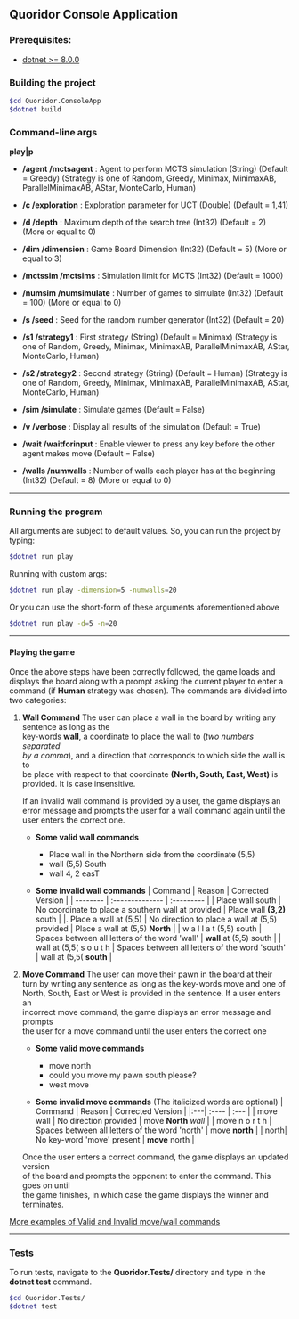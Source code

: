 
## Quoridor Console Application

### Prerequisites:
 - [dotnet >= 8.0.0](https://dotnet.microsoft.com/en-us/download/dotnet/8.0)


### Building the project
```bash
$cd Quoridor.ConsoleApp
$dotnet build
```

### Command-line args
  

__play|p__

- **/agent /mctsagent**  : Agent to perform MCTS simulation (String) (Default = Greedy) (Strategy is one of Random, Greedy, Minimax, MinimaxAB, ParallelMinimaxAB, AStar, MonteCarlo, Human)

- __/c /exploration__  : Exploration parameter for UCT (Double) (Default = 1,41)

- __/d /depth__  : Maximum depth of the search tree (Int32) (Default = 2) (More or equal to 0)

- __/dim /dimension__  : Game Board Dimension (Int32) (Default = 5) (More or equal to 3)

- __/mctssim /mctsims__  : Simulation limit for MCTS (Int32) (Default = 1000)

- __/numsim /numsimulate__ : Number of games to simulate (Int32) (Default = 100) (More or equal to 0)

- __/s /seed__ : Seed for the random number generator (Int32) (Default = 20)

- __/s1 /strategy1__ : First strategy (String) (Default = Minimax) (Strategy is one of Random, Greedy, Minimax, MinimaxAB, ParallelMinimaxAB, AStar, MonteCarlo, Human)

- __/s2 /strategy2__ : Second strategy (String) (Default = Human) (Strategy is one of Random, Greedy, Minimax, MinimaxAB, ParallelMinimaxAB, AStar, MonteCarlo, Human)

- __/sim /simulate__ : Simulate games (Default = False)

- __/v /verbose__  : Display all results of the simulation (Default = True)

- __/wait /waitforinput__  : Enable viewer to press any key before the other agent makes move (Default = False)

- __/walls /numwalls__ : Number of walls each player has at the beginning (Int32) (Default = 8) (More or equal to 0)

---

### Running the program

All arguments are subject to default values. So, you can run the project by typing:
```bash
$dotnet run play 
```

Running with custom args:

```bash
$dotnet run play -dimension=5 -numwalls=20
```

Or you can use the short-form of these arguments aforementioned above
```bash
$dotnet run play -d=5 -n=20
```

---

#### Playing the game
Once the above steps have been correctly followed, the game loads and  
displays the board along with a prompt asking the current player to enter a  
command (if __Human__ strategy was chosen). The commands are divided into two categories:
    
1. **Wall Command**
	The user can place a wall in the board by writing any sentence as long as the  
	key-words  **wall**, a coordinate to place the wall to (*two numbers separated  
	by a comma*), and a direction that corresponds to which side the wall is to  
	be place with respect to that coordinate **(North, South, East, West)** is provided.
	It is case insensitive.

	If an invalid wall command is provided by a user, the game displays an  
	error message and prompts the user for a wall command again until the  
	user enters the correct one.  
	
	- **Some valid wall commands**
    	- Place wall in the Northern side from the coordinate (5,5)  
    	- wall (5,5) South  
    	- wall 4, 2 easT
	
	- **Some invalid wall commands**
		|   Command | Reason |  Corrected Version |
		| -------- | :-------------- |  :--------- |
		|   Place wall south | No coordinate to place a southern wall at provided |  Place wall **(3,2)** south |
		|.  Place a wall at (5,5) | No direction to place a wall at (5,5) provided | Place a wall at (5,5) **North** |
		|  w a l l a t (5,5) south | Spaces between all letters of the word 'wall' | **wall** at (5,5) south |
		|   wall at (5,5( s o u t h | Spaces between all letters of the word 'south' | wall at (5,5( **south** |
	
2) **Move Command**
	The user can move their pawn in the board at their  
	turn by writing any sentence as long as the key-words  move  and one of  
	North, South, East or West is provided in the sentence. If a user enters an  
	incorrect move command, the game displays an error message and prompts  
	the user for a move command until the user enters the correct one 
	
	- **Some valid move commands**
		-  move north  
		-  could you move my pawn south please?  
		-  west move  
	
	- **Some invalid move commands**  (The italicized words are optional)
		|   Command | Reason |  Corrected Version |
		|:---| :---- | :--- |
		|   move wall     | No direction provided |  move **North** *wall* |
		|   move n o r t h | Spaces between all letters of the word 'north' | move **north** |
		|   north| No key-word 'move' present | **move** north |
		
	Once the user enters a correct command, the game displays an updated version  
	of the board and prompts the opponent to enter the command. This goes on until  
	the game finishes, in which case the game displays the winner and terminates.

[More examples of Valid and Invalid move/wall commands](https://github.com/devyanshuk/Quoridor/blob/main/Quoridor/Quoridor.Tests/GameManager/Command/CommandParserTests.cs)

---

### Tests

To run tests, navigate to the __Quoridor.Tests/__ directory and type in the __dotnet test__ command.
```bash
$cd Quoridor.Tests/
$dotnet test
```